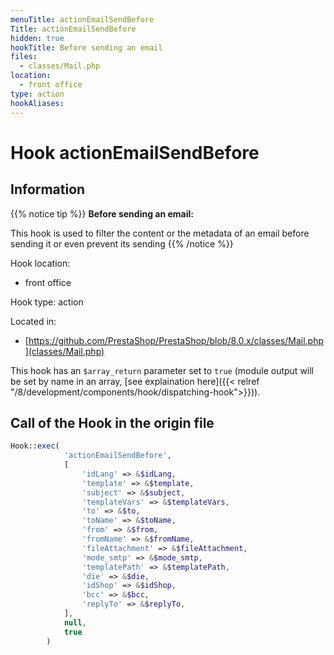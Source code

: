 ```yaml
---
menuTitle: actionEmailSendBefore
Title: actionEmailSendBefore
hidden: true
hookTitle: Before sending an email
files:
  - classes/Mail.php
location:
  - front office
type: action
hookAliases:
---
```


# Hook actionEmailSendBefore

## Information

{{% notice tip %}}
**Before sending an email:** 

This hook is used to filter the content or the metadata of an email before sending it or even prevent its sending
{{% /notice %}}

Hook location:
  - front office

Hook type: action

Located in: 
  - [https://github.com/PrestaShop/PrestaShop/blob/8.0.x/classes/Mail.php](classes/Mail.php)

This hook has an `$array_return` parameter set to `true` (module output will be set by name in an array, [see explaination here]({{< relref "/8/development/components/hook/dispatching-hook">}})).

## Call of the Hook in the origin file

```php
Hook::exec(
            'actionEmailSendBefore',
            [
                'idLang' => &$idLang,
                'template' => &$template,
                'subject' => &$subject,
                'templateVars' => &$templateVars,
                'to' => &$to,
                'toName' => &$toName,
                'from' => &$from,
                'fromName' => &$fromName,
                'fileAttachment' => &$fileAttachment,
                'mode_smtp' => &$mode_smtp,
                'templatePath' => &$templatePath,
                'die' => &$die,
                'idShop' => &$idShop,
                'bcc' => &$bcc,
                'replyTo' => &$replyTo,
            ],
            null,
            true
        )
```